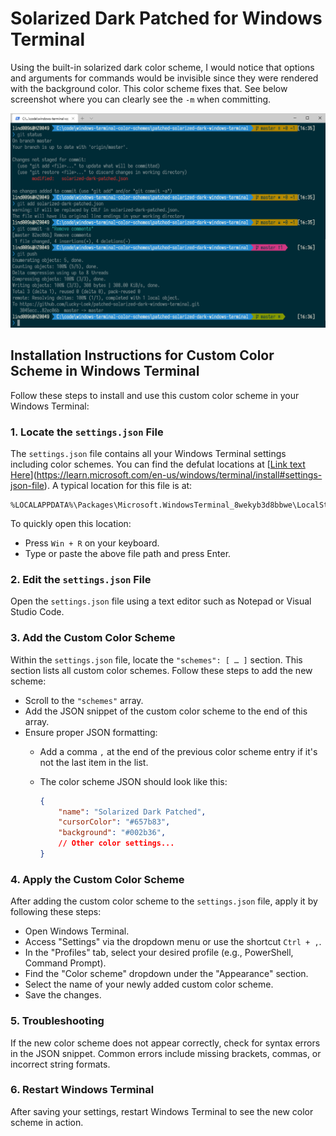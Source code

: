 # Solarized Dark Patched for Windows Terminal

Using the built-in solarized dark color scheme, I would notice that options and arguments for commands would be invisible since they were rendered with the background color. This color scheme fixes that. See below screenshot where  you can clearly see the `-m` when committing.

![Screenshot of color scheme in Windows Terminal](screenshot.png)


## Installation Instructions for Custom Color Scheme in Windows Terminal

Follow these steps to install and use this custom color scheme in your Windows Terminal:

### 1. Locate the `settings.json` File
The `settings.json` file contains all your Windows Terminal settings including color schemes. You can find the defulat locations at [[Link text Here](https://learn.microsoft.com/)](https://learn.microsoft.com/en-us/windows/terminal/install#settings-json-file). A typical location for this file is at:

```plaintext
%LOCALAPPDATA%\Packages\Microsoft.WindowsTerminal_8wekyb3d8bbwe\LocalState\settings.json
```

To quickly open this location:
- Press `Win + R` on your keyboard.
- Type or paste the above file path and press Enter.

### 2. Edit the `settings.json` File
Open the `settings.json` file using a text editor such as Notepad or Visual Studio Code.

### 3. Add the Custom Color Scheme
Within the `settings.json` file, locate the `"schemes": [ … ]` section. This section lists all custom color schemes. Follow these steps to add the new scheme:

- Scroll to the `"schemes"` array.
- Add the JSON snippet of the custom color scheme to the end of this array.
- Ensure proper JSON formatting:
  - Add a comma `,` at the end of the previous color scheme entry if it's not the last item in the list.
  - The color scheme JSON should look like this:

    ```json
    {
        "name": "Solarized Dark Patched",
        "cursorColor": "#657b83",
        "background": "#002b36",
        // Other color settings...
    }
    ```

### 4. Apply the Custom Color Scheme
After adding the custom color scheme to the `settings.json` file, apply it by following these steps:

- Open Windows Terminal.
- Access "Settings" via the dropdown menu or use the shortcut `Ctrl + ,`.
- In the "Profiles" tab, select your desired profile (e.g., PowerShell, Command Prompt).
- Find the "Color scheme" dropdown under the "Appearance" section.
- Select the name of your newly added custom color scheme.
- Save the changes.

### 5. Troubleshooting
If the new color scheme does not appear correctly, check for syntax errors in the JSON snippet. Common errors include missing brackets, commas, or incorrect string formats.

### 6. Restart Windows Terminal
After saving your settings, restart Windows Terminal to see the new color scheme in action.

